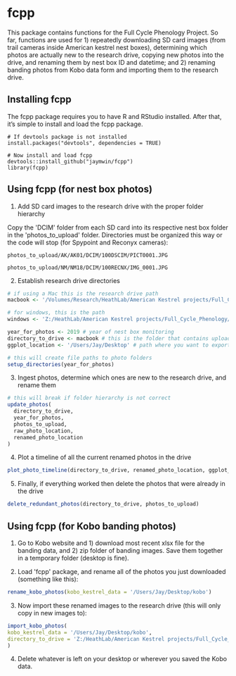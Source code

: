 
<!-- README.md is generated from README.Rmd. Please edit that file -->

fcpp
=============

This package contains functions for the Full Cycle Phenology Project. So far, functions are used for 1) repeatedly downloading SD card
images (from trail cameras inside American kestrel nest boxes), determining which photos are actually new to the research drive, copying
new photos into the drive, and renaming them by nest box ID and datetime; and 2) renaming banding photos from Kobo data form and importing them to the research drive.

Installing fcpp
------------------------

The fcpp package requires you to have R and RStudio installed.
After that, it’s simple to install and load the fcpp package.

    # If devtools package is not installed
    install.packages("devtools", dependencies = TRUE)

    # Now install and load fcpp
    devtools::install_github("jaymwin/fcpp")
    library(fcpp)

Using fcpp (for nest box photos)
-------------------

1. Add SD card images to the research drive with the proper folder hierarchy

Copy the 'DCIM' folder from each SD card into its respective nest box folder in the 'photos_to_upload' folder. Directories must be organized this way or the code will stop (for Spypoint and Reconyx cameras):

`photos_to_upload/AK/AK01/DCIM/100DSCIM/PICT0001.JPG`

`photos_to_upload/NM/NM18/DCIM/100RECNX/IMG_0001.JPG`

2.  Establish research drive directories

``` r
# if using a Mac this is the research drive path
macbook <- '/Volumes/Research/HeathLab/American Kestrel projects/Full_Cycle_Phenology/'

# for windows, this is the path
windows <- 'Z:/HeathLab/American Kestrel projects/Full_Cycle_Phenology/'

year_for_photos <- 2019 # year of nest box monitoring
directory_to_drive <- macbook # this is the folder that contains upload/raw/renamed folders
ggplot_location <- '/Users/Jay/Desktop' # path where you want to export the timeline plot

# this will create file paths to photo folders
setup_directories(year_for_photos)
```

3.  Ingest photos, determine which ones are new to the research drive,
    and rename them

``` r
# this will break if folder hierarchy is not correct
update_photos(
  directory_to_drive,
  year_for_photos,
  photos_to_upload,
  raw_photo_location,
  renamed_photo_location
)
```

4.  Plot a timeline of all the current renamed photos in the drive

``` r
plot_photo_timeline(directory_to_drive, renamed_photo_location, ggplot_location)  
```

5.  Finally, if everything worked then delete the photos that were
    already in the drive

``` r
delete_redundant_photos(directory_to_drive, photos_to_upload)
```

Using fcpp (for Kobo banding photos)
-------------------

1. Go to Kobo website and 1) download most recent xlsx file for the banding data, and 2) zip folder of banding images. Save them together in a temporary folder (desktop is fine).

2. Load 'fcpp' package, and rename all of the photos you just downloaded (something like this): 

``` r
rename_kobo_photos(kobo_kestrel_data = '/Users/Jay/Desktop/kobo')
```

3. Now import these renamed images to the research drive (this will only copy in new images to): 

``` r
import_kobo_photos(
kobo_kestrel_data = '/Users/Jay/Desktop/kobo', 
directory_to_drive = 'Z:/HeathLab/American Kestrel projects/Full_Cycle_Phenology/Banding Photos/'
)
```

4. Delete whatever is left on your desktop or wherever you saved the Kobo data.

